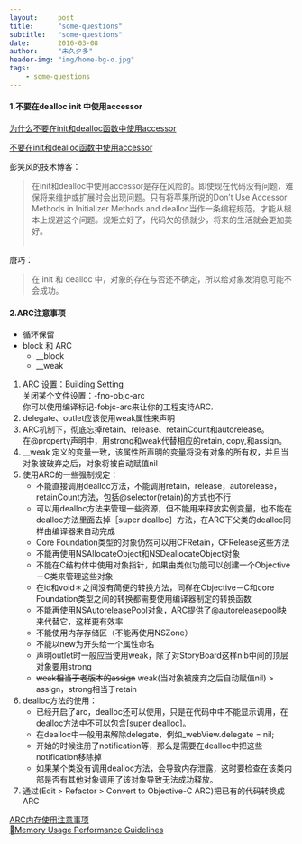 ```yaml
---
layout:     post
title:      "some-questions"
subtitle:   "some-questions"
date:       2016-03-08
author:     "未久夕多"
header-img: "img/home-bg-o.jpg"
tags:
    - some-questions
---
```


#### 1.不要在dealloc init 中使用accessor
[为什么不要在init和dealloc函数中使用accessor](http://blog.smilexiaofeng.com/blog/2015/08/11/why-do-not-use-accessor-in-init-and-dealloc/)

[不要在init和dealloc函数中使用accessor](http://blog.devtang.com/2011/08/10/do-not-use-accessor-in-init-and-dealloc-method/)

彭笑风的技术博客：
> 在init和dealloc中使用accessor是存在风险的。即使现在代码没有问题，难保将来维护或扩展时会出现问题。只有将苹果所说的Don’t Use Accessor Methods in Initializer Methods and dealloc当作一条编程规范，才能从根本上规避这个问题。规矩立好了，代码欠的债就少，将来的生活就会更加美好。<br><br>

唐巧：
> 在 init 和 dealloc 中，对象的存在与否还不确定，所以给对象发消息可能不会成功。

#### 2.ARC注意事项
* 循环保留
* block 和 ARC
	* __block
	* __weak


1. ARC 设置：Building Setting<br>关闭某个文件设置：-fno-objc-arc<br>你可以使用编译标记-fobjc-arc来让你的工程支持ARC.
2. delegate、outlet应该使用weak属性来声明
3. ARC机制下，彻底忘掉retain、release、retainCount和autorelease。<br>在@property声明中，用strong和weak代替相应的retain, copy,和assign。
4. __weak 定义的变量一致，该属性所声明的变量将没有对象的所有权，并且当对象被破弃之后，对象将被自动赋值nil
5. 使用ARC的一些强制规定：
	* 不能直接调用dealloc方法，不能调用retain，release，autorelease，retainCount方法，包括@selector(retain)的方式也不行
	* 可以用dealloc方法来管理一些资源，但不能用来释放实例变量，也不能在dealloc方法里面去掉［super dealloc］方法，在ARC下父类的dealloc同样由编译器来自动完成
	* Core Foundation类型的对象仍然可以用CFRetain，CFRelease这些方法
	* 不能再使用NSAllocateObject和NSDeallocateObject对象
	* 不能在C结构体中使用对象指针，如果由类似功能可以创建一个Objective－C类来管理这些对象
	* 在id和void＊之间没有简便的转换方法，同样在Objective－C和core Foundation类型之间的转换都需要使用编译器制定的转换函数
	* 不能再使用NSAutoreleasePool对象，ARC提供了@autoreleasepool块来代替它，这样更有效率
	* 不能使用内存存储区（不能再使用NSZone）
	* 不能以new为开头给一个属性命名
	* 声明outlet时一般应当使用weak，除了对StoryBoard这样nib中间的顶层对象要用strong
	* <del>weak相当于老版本的assign</del> weak(当对象被废弃之后自动赋值nil) > assign，strong相当于retain
6. dealloc方法的使用：
	* 已经开启了arc，dealloc还可以使用，只是在代码中中不能显示调用，在dealloc方法中不可以包含[super dealloc]。
	* 在dealloc中一般用来解除delegate，例如_webView.delegate = nil;
	* 开始的时候注册了notification等，那么是需要在dealloc中把这些notification移除掉
	* 如果某个类没有调用dealloc方法，会导致内存泄露，这时要检查在该类内部是否有其他对象调用了该对象导致无法成功释放。
7. 通过(Edit > Refactor > Convert to Objective-C ARC)把已有的代码转换成ARC
	


[ARC内存使用注意事项](http://www.cnblogs.com/javawebsoa/archive/2013/07/17/3196509.html)<br>
[Memory Usage Performance Guidelines](https://developer.apple.com/library/mac/documentation/Performance/Conceptual/ManagingMemory/ManagingMemory.html#//apple_ref/doc/uid/10000160-SW1)